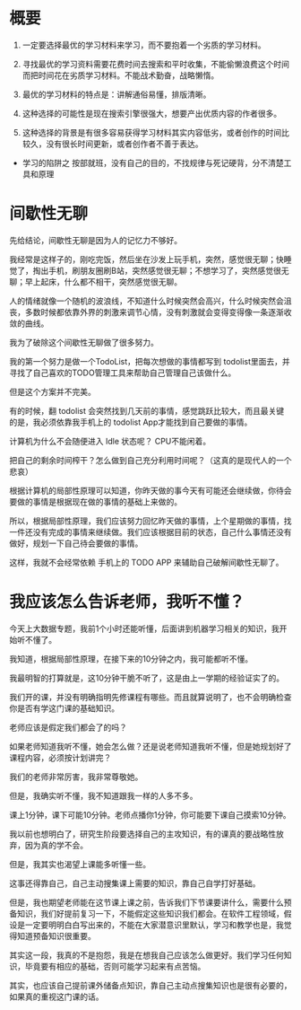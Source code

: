 # 概要

1. 一定要选择最优的学习材料来学习，而不要抱着一个劣质的学习材料。

2. 寻找最优的学习资料需要花费时间去搜索和平时收集，不能偷懒浪费这个时间而把时间花在劣质学习材料。不能战术勤奋，战略懒惰。
3. 最优的学习材料的特点是：讲解通俗易懂，排版清晰。
4. 这种选择的可能性是现在搜索引擎很强大，想要产出优质内容的作者很多。
5. 这种选择的背景是有很多容易获得学习材料其实内容低劣，或者创作的时间比较久，没有很长时间更新，或者创作者不善于表达。

- 学习的陷阱之 按部就班，没有自己的目的，不找规律与死记硬背，分不清楚工具和原理

# 间歇性无聊

先给结论，间歇性无聊是因为人的记忆力不够好。

我经常是这样子的，刚吃完饭，然后坐在沙发上玩手机，突然，感觉很无聊；快睡觉了，掏出手机，刷朋友圈刷B站，突然感觉很无聊；不想学习了，突然感觉很无聊；早上起床，什么都不相干，突然感觉很无聊。

人的情绪就像一个随机的波浪线，不知道什么时候突然会高兴，什么时候突然会沮丧，多数时候都依靠外界的刺激来调节心情，没有刺激就会变得变得像一条逐渐收敛的曲线。

我为了破除这个间歇性无聊做了很多努力。

我的第一个努力是做一个TodoList，把每次想做的事情都写到 todolist里面去，并寻找了自己喜欢的TODO管理工具来帮助自己管理自己该做什么。

但是这个方案并不完美。

有的时候，翻 todolist 会突然找到几天前的事情，感觉跳跃比较大，而且最关键的是，我必须依靠我手机上的 todolist App才能找到自己要做的事情。



计算机为什么不会随便进入 Idle 状态呢？ CPU不能闲着。

把自己的剩余时间榨干？怎么做到自己充分利用时间呢？（这真的是现代人的一个悲哀）

根据计算机的局部性原理可以知道，你昨天做的事今天有可能还会继续做，你待会要做的事情是根据现在做的事情的基础上来做的。

所以，根据局部性原理，我们应该努力回忆昨天做的事情，上个星期做的事情，找一件还没有完成的事情来继续做。我们应该根据目前的状态，自己什么事情还没有做好，规划一下自己待会要做的事情。

这样，我就不会经常依赖 手机上的 TODO APP 来辅助自己破解间歇性无聊了。



# 我应该怎么告诉老师，我听不懂？

今天上大数据专题，我前1个小时还能听懂，后面讲到机器学习相关的知识，我开始听不懂了。

我知道，根据局部性原理，在接下来的10分钟之内，我可能都听不懂。

我最明智的打算就是，这10分钟干脆不听了，这是由上一学期的经验证实了的。

我们开的课，并没有明确指明先修课程有哪些。而且就算说明了，也不会明确检查你是否有学这门课的基础知识。

老师应该是假定我们都会了的吗？

如果老师知道我听不懂，她会怎么做？还是说老师知道我听不懂，但是她规划好了课程内容，必须按计划讲完？

我们的老师非常厉害，我非常尊敬她。

但是，我确实听不懂，我不知道跟我一样的人多不多。

课上1分钟，课下可能10分钟。老师点播你1分钟，你可能要下课自己摸索10分钟。

我以前也想明白了，研究生阶段要选择自己的主攻知识，有的课真的要战略性放弃，因为真的学不会。

但是，我其实也渴望上课能多听懂一些。

这事还得靠自己，自己主动搜集课上需要的知识，靠自己自学打好基础。

但是，我也期望老师能在这节课上课之前，告诉我们下节课要讲什么，需要什么预备知识，我们好提前复习一下，不能假定这些知识我们都会。在软件工程领域，假设是一定要明明白白写出来的，不能在大家潜意识里默认，学习和教学也是，我觉得知道预备知识很重要。

其实这一段，我真的不是抱怨，我是在想我自己应该怎么做更好。我们学习任何知识，毕竟要有相应的基础，否则可能学习起来有点苦恼。

其实，也应该自己提前课外储备点知识，靠自己主动点搜集知识也是很有必要的，如果真的重视这门课的话。

















